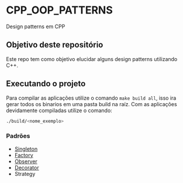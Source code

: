 # CPP_OOP_PATTERNS
Design patterns em CPP

## Objetivo deste repositório
Este repo tem como objetivo elucidar alguns design patterns utilizando C++.

## Executando o projeto
Para compilar as aplicações utilize o comando `make build all`, isso ira gerar todos os binarios em uma pasta build na raíz.
Com as aplicações devidamente compiladas utilize o comando:

```bash
./build/<nome_exemplo>
```

### Padrões
- [Singleton](https://github.com/otavioabreu27/CPP_OOP_PATTERNS/tree/main/Singleton)
- [Factory](https://github.com/otavioabreu27/CPP_OOP_PATTERNS/tree/main/Factory)
- [Observer](https://github.com/otavioabreu27/CPP_OOP_PATTERNS/tree/main/Observer)
- [Decorator](https://github.com/otavioabreu27/CPP_OOP_PATTERNS/tree/main/Decorator)
- Strategy
